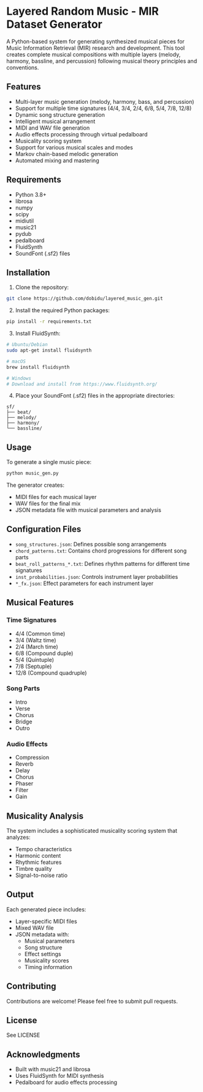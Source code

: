 # Layered Random Music - MIR Dataset Generator

A Python-based system for generating synthesized musical pieces for Music Information Retrieval (MIR) research and development. This tool creates complete musical compositions with multiple layers (melody, harmony, bassline, and percussion) following musical theory principles and conventions.

## Features

- Multi-layer music generation (melody, harmony, bass, and percussion)
- Support for multiple time signatures (4/4, 3/4, 2/4, 6/8, 5/4, 7/8, 12/8)
- Dynamic song structure generation
- Intelligent musical arrangement
- MIDI and WAV file generation
- Audio effects processing through virtual pedalboard
- Musicality scoring system
- Support for various musical scales and modes
- Markov chain-based melodic generation
- Automated mixing and mastering

## Requirements

- Python 3.8+
- librosa
- numpy
- scipy
- midiutil
- music21
- pydub
- pedalboard
- FluidSynth
- SoundFont (.sf2) files

## Installation

1. Clone the repository:
```bash
git clone https://github.com/dobidu/layered_music_gen.git
```

2. Install the required Python packages:
```bash
pip install -r requirements.txt
```

3. Install FluidSynth:
```bash
# Ubuntu/Debian
sudo apt-get install fluidsynth

# macOS
brew install fluidsynth

# Windows
# Download and install from https://www.fluidsynth.org/
```

4. Place your SoundFont (.sf2) files in the appropriate directories:
```
sf/
├── beat/
├── melody/
├── harmony/
└── bassline/
```

## Usage

To generate a single music piece:

```python
python music_gen.py
```

The generator creates:
- MIDI files for each musical layer
- WAV files for the final mix
- JSON metadata file with musical parameters and analysis

## Configuration Files

- `song_structures.json`: Defines possible song arrangements
- `chord_patterns.txt`: Contains chord progressions for different song parts
- `beat_roll_patterns_*.txt`: Defines rhythm patterns for different time signatures
- `inst_probabilities.json`: Controls instrument layer probabilities
- `*_fx.json`: Effect parameters for each instrument layer

## Musical Features

### Time Signatures
- 4/4 (Common time)
- 3/4 (Waltz time)
- 2/4 (March time)
- 6/8 (Compound duple)
- 5/4 (Quintuple)
- 7/8 (Septuple)
- 12/8 (Compound quadruple)

### Song Parts
- Intro
- Verse
- Chorus
- Bridge
- Outro

### Audio Effects
- Compression
- Reverb
- Delay
- Chorus
- Phaser
- Filter
- Gain

## Musicality Analysis

The system includes a sophisticated musicality scoring system that analyzes:
- Tempo characteristics
- Harmonic content
- Rhythmic features
- Timbre quality
- Signal-to-noise ratio

## Output

Each generated piece includes:
- Layer-specific MIDI files
- Mixed WAV file
- JSON metadata with:
  - Musical parameters
  - Song structure
  - Effect settings
  - Musicality scores
  - Timing information

## Contributing

Contributions are welcome! Please feel free to submit pull requests.

## License

See LICENSE

## Acknowledgments

- Built with music21 and librosa
- Uses FluidSynth for MIDI synthesis
- Pedalboard for audio effects processing


